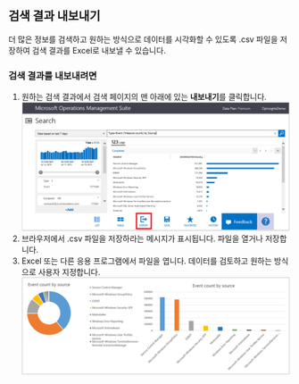 ## 검색 결과 내보내기
더 많은 정보를 검색하고 원하는 방식으로 데이터를 시각화할 수 있도록 .csv 파일을 저장하여 검색 결과를 Excel로 내보낼 수 있습니다.

### 검색 결과를 내보내려면
1. 원하는 검색 결과에서 검색 페이지의 맨 아래에 있는 **내보내기**를 클릭합니다. ![검색에서 내보내기](./media/operational-insights-export/export-search.png)
2. 브라우저에서 .csv 파일을 저장하라는 메시지가 표시됩니다. 파일을 열거나 저장합니다.
3. Excel 또는 다른 응용 프로그램에서 파일을 엽니다. 데이터를 검토하고 원하는 방식으로 사용자 지정합니다. ![Excel 결과](./media/operational-insights-export/export-excel.png)

<!---HONumber=August15_HO6-->
